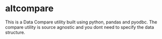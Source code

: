 # altcompare

This is a Data Compare utility built using python, pandas and pyodbc. The compare utility is source agnostic and you dont need to specify the data structure.